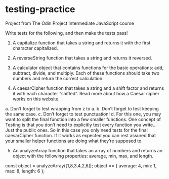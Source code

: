 # testing-practice

Project from The Odin Project Intermediate JavaScript course

Write tests for the following, and then make the tests pass!

1. A capitalize function that takes a string and returns it with the first character capitalized.

2. A reverseString function that takes a string and returns it reversed.

3. A calculator object that contains functions for the basic operations: add, subtract, divide, and multiply. Each of these functions should take two numbers and return the correct calculation.

4. A caesarCipher function that takes a string and a shift factor and returns it with each character “shifted”. Read more about how a Caesar cipher works on this website.

  a. Don’t forget to test wrapping from z to a.
  b. Don’t forget to test keeping the same case.
  c. Don’t forget to test punctuation!
  d. For this one, you may want to split the final function into a few smaller functions. One concept of Testing is that you don’t need to explicitly test every function you write… Just the public ones. So in this case you only need tests for the final caesarCipher function. If it works as expected you can rest assured that your smaller helper functions are doing what they’re supposed to.

5. An analyzeArray function that takes an array of numbers and returns an object with the following properties: average, min, max, and length.

const object = analyzeArray([1,8,3,4,2,6]);
object == {
  average: 4,
  min: 1,
  max: 8,
  length: 6
};
